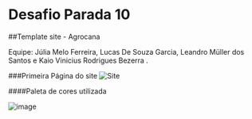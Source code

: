 # Desafio Parada 10 

##Template site - Agrocana 

Equipe: Júlia Melo Ferreira, Lucas De Souza Garcia, Leandro Müller dos Santos e Kaio Vinicius Rodrigues Bezerra .


###Primeira Página do site 
![Site](https://user-images.githubusercontent.com/98126417/170984966-b4528784-3a60-4f8a-aafb-f4a0b9e47399.png)


####Paleta de cores utilizada 
 
![image](https://user-images.githubusercontent.com/98126417/170985686-a327c0a3-3da0-4d0e-93ca-1c703fb90481.png)



